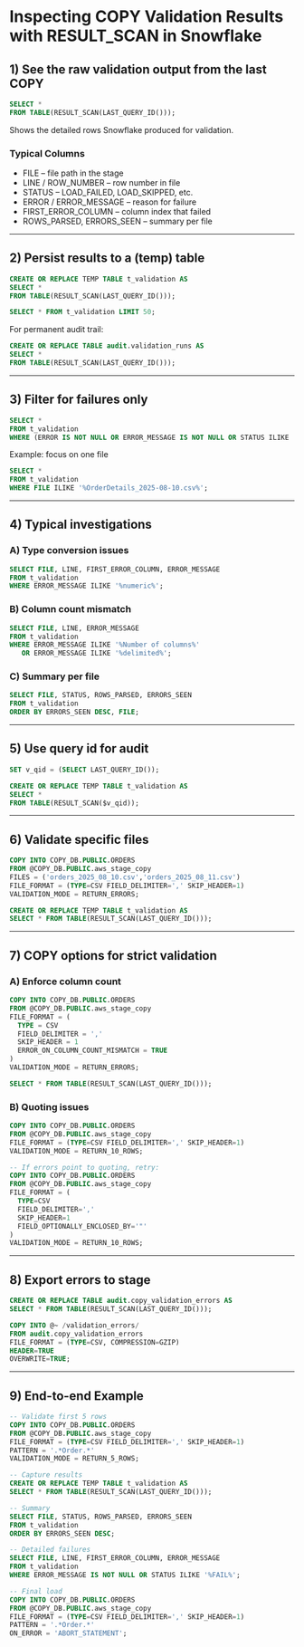 # Inspecting COPY Validation Results with RESULT_SCAN in Snowflake

## 1) See the raw validation output from the last COPY
```sql
SELECT *
FROM TABLE(RESULT_SCAN(LAST_QUERY_ID()));
```
Shows the detailed rows Snowflake produced for validation.

### Typical Columns
- FILE – file path in the stage  
- LINE / ROW_NUMBER – row number in file  
- STATUS – LOAD_FAILED, LOAD_SKIPPED, etc.  
- ERROR / ERROR_MESSAGE – reason for failure  
- FIRST_ERROR_COLUMN – column index that failed  
- ROWS_PARSED, ERRORS_SEEN – summary per file  

---

## 2) Persist results to a (temp) table
```sql
CREATE OR REPLACE TEMP TABLE t_validation AS
SELECT *
FROM TABLE(RESULT_SCAN(LAST_QUERY_ID()));

SELECT * FROM t_validation LIMIT 50;
```

For permanent audit trail:
```sql
CREATE OR REPLACE TABLE audit.validation_runs AS
SELECT *
FROM TABLE(RESULT_SCAN(LAST_QUERY_ID()));
```

---

## 3) Filter for failures only
```sql
SELECT *
FROM t_validation
WHERE (ERROR IS NOT NULL OR ERROR_MESSAGE IS NOT NULL OR STATUS ILIKE '%FAIL%');
```

Example: focus on one file
```sql
SELECT *
FROM t_validation
WHERE FILE ILIKE '%OrderDetails_2025-08-10.csv%';
```

---

## 4) Typical investigations

### A) Type conversion issues
```sql
SELECT FILE, LINE, FIRST_ERROR_COLUMN, ERROR_MESSAGE
FROM t_validation
WHERE ERROR_MESSAGE ILIKE '%numeric%';
```

### B) Column count mismatch
```sql
SELECT FILE, LINE, ERROR_MESSAGE
FROM t_validation
WHERE ERROR_MESSAGE ILIKE '%Number of columns%'
   OR ERROR_MESSAGE ILIKE '%delimited%';
```

### C) Summary per file
```sql
SELECT FILE, STATUS, ROWS_PARSED, ERRORS_SEEN
FROM t_validation
ORDER BY ERRORS_SEEN DESC, FILE;
```

---

## 5) Use query id for audit
```sql
SET v_qid = (SELECT LAST_QUERY_ID());

CREATE OR REPLACE TEMP TABLE t_validation AS
SELECT *
FROM TABLE(RESULT_SCAN($v_qid));
```

---

## 6) Validate specific files
```sql
COPY INTO COPY_DB.PUBLIC.ORDERS
FROM @COPY_DB.PUBLIC.aws_stage_copy
FILES = ('orders_2025_08_10.csv','orders_2025_08_11.csv')
FILE_FORMAT = (TYPE=CSV FIELD_DELIMITER=',' SKIP_HEADER=1)
VALIDATION_MODE = RETURN_ERRORS;

CREATE OR REPLACE TEMP TABLE t_validation AS
SELECT * FROM TABLE(RESULT_SCAN(LAST_QUERY_ID()));
```

---

## 7) COPY options for strict validation

### A) Enforce column count
```sql
COPY INTO COPY_DB.PUBLIC.ORDERS
FROM @COPY_DB.PUBLIC.aws_stage_copy
FILE_FORMAT = (
  TYPE = CSV
  FIELD_DELIMITER = ','
  SKIP_HEADER = 1
  ERROR_ON_COLUMN_COUNT_MISMATCH = TRUE
)
VALIDATION_MODE = RETURN_ERRORS;

SELECT * FROM TABLE(RESULT_SCAN(LAST_QUERY_ID()));
```

### B) Quoting issues
```sql
COPY INTO COPY_DB.PUBLIC.ORDERS
FROM @COPY_DB.PUBLIC.aws_stage_copy
FILE_FORMAT = (TYPE=CSV FIELD_DELIMITER=',' SKIP_HEADER=1)
VALIDATION_MODE = RETURN_10_ROWS;

-- If errors point to quoting, retry:
COPY INTO COPY_DB.PUBLIC.ORDERS
FROM @COPY_DB.PUBLIC.aws_stage_copy
FILE_FORMAT = (
  TYPE=CSV
  FIELD_DELIMITER=','
  SKIP_HEADER=1
  FIELD_OPTIONALLY_ENCLOSED_BY='"'
)
VALIDATION_MODE = RETURN_10_ROWS;
```

---

## 8) Export errors to stage
```sql
CREATE OR REPLACE TABLE audit.copy_validation_errors AS
SELECT * FROM TABLE(RESULT_SCAN(LAST_QUERY_ID()));

COPY INTO @~ /validation_errors/
FROM audit.copy_validation_errors
FILE_FORMAT = (TYPE=CSV, COMPRESSION=GZIP)
HEADER=TRUE
OVERWRITE=TRUE;
```

---

## 9) End-to-end Example
```sql
-- Validate first 5 rows
COPY INTO COPY_DB.PUBLIC.ORDERS
FROM @COPY_DB.PUBLIC.aws_stage_copy
FILE_FORMAT = (TYPE=CSV FIELD_DELIMITER=',' SKIP_HEADER=1)
PATTERN = '.*Order.*'
VALIDATION_MODE = RETURN_5_ROWS;

-- Capture results
CREATE OR REPLACE TEMP TABLE t_validation AS
SELECT * FROM TABLE(RESULT_SCAN(LAST_QUERY_ID()));

-- Summary
SELECT FILE, STATUS, ROWS_PARSED, ERRORS_SEEN
FROM t_validation
ORDER BY ERRORS_SEEN DESC;

-- Detailed failures
SELECT FILE, LINE, FIRST_ERROR_COLUMN, ERROR_MESSAGE
FROM t_validation
WHERE ERROR_MESSAGE IS NOT NULL OR STATUS ILIKE '%FAIL%';

-- Final load
COPY INTO COPY_DB.PUBLIC.ORDERS
FROM @COPY_DB.PUBLIC.aws_stage_copy
FILE_FORMAT = (TYPE=CSV FIELD_DELIMITER=',' SKIP_HEADER=1)
PATTERN = '.*Order.*'
ON_ERROR = 'ABORT_STATEMENT';
```
